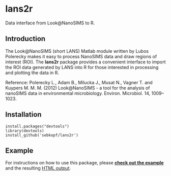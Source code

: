 lans2r
======

Data interface from Look@NanoSIMS to R.

## Introduction

The Look@NanoSIMS (short LANS) Matlab module written by Lubos Polerecky makes it easy to process NanoSIMS data and draw regions of interest (ROI). The **lans2r** package provides a convenient interface to import the ROI data generated by LANS into R for those interested in processing and plotting the data in R. 

Reference: Polerecky L., Adam B., Milucka J., Musat N., Vagner T. and Kuypers M. M. M. (2012) Look@NanoSIMS - a tool for the analysis of nanoSIMS data in environmental microbiology. Environ. Microbiol. 14, 1009–1023.

## Installation

```{r, eval=FALSE}
install.packages("devtools")
library(devtools)
install_github('sebkopf/lans2r')
```

## Example

For instructions on how to use this package, please **[check out the example](https://github.com/sebkopf/lans2r/raw/master/inst/doc/example.Rmd)** and the resulting [HTML output](https://rawgit.com/sebkopf/lans2r/master/inst/doc/example.html).
